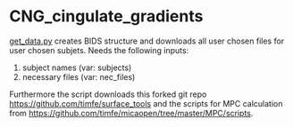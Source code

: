 # CNG_cingulate_gradients

[get_data.py](get_data.py) creates BIDS structure and downloads all user chosen files for user chosen subjets.
Needs the following inputs:
1. subject names (var: subjects)
2. necessary files (var: nec_files)

Furthermore the script downloads this forked git repo https://github.com/timfe/surface_tools and the scripts for MPC calculation from https://github.com/timfe/micaopen/tree/master/MPC/scripts.


